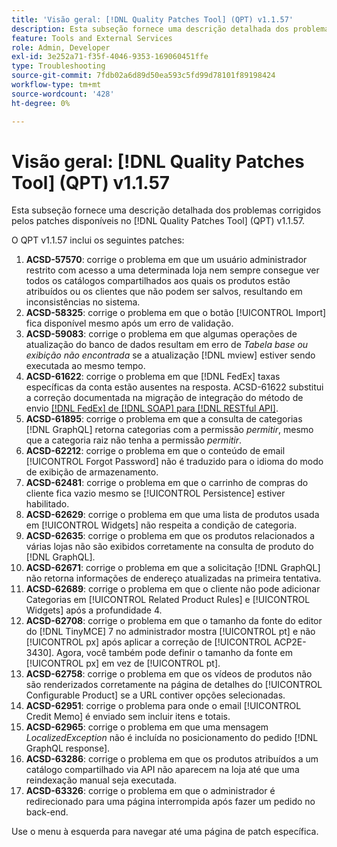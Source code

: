 ```yaml
---
title: 'Visão geral: [!DNL Quality Patches Tool] (QPT) v1.1.57'
description: Esta subseção fornece uma descrição detalhada dos problemas corrigidos pelos patches disponíveis no  [!DNL Quality Patches Tool] (QPT) v1.1.57.
feature: Tools and External Services
role: Admin, Developer
exl-id: 3e252a71-f35f-4046-9353-169060451ffe
type: Troubleshooting
source-git-commit: 7fdb02a6d89d50ea593c5fd99d78101f89198424
workflow-type: tm+mt
source-wordcount: '428'
ht-degree: 0%

---
```


# Visão geral: [!DNL Quality Patches Tool] (QPT) v1.1.57

Esta subseção fornece uma descrição detalhada dos problemas corrigidos pelos patches disponíveis no [!DNL Quality Patches Tool] (QPT) v1.1.57.

O QPT v1.1.57 inclui os seguintes patches:

1. **ACSD-57570**: corrige o problema em que um usuário administrador restrito com acesso a uma determinada loja nem sempre consegue ver todos os catálogos compartilhados aos quais os produtos estão atribuídos ou os clientes que não podem ser salvos, resultando em inconsistências no sistema.
1. **ACSD-58325**: corrige o problema em que o botão [!UICONTROL Import] fica disponível mesmo após um erro de validação.
1. **ACSD-59083**: corrige o problema em que algumas operações de atualização do banco de dados resultam em erro de _Tabela base ou exibição não encontrada_ se a atualização [!DNL mview] estiver sendo executada ao mesmo tempo.
1. **ACSD-61622**: corrige o problema em que [!DNL FedEx] taxas específicas da conta estão ausentes na resposta. ACSD-61622 substitui a correção documentada na migração de integração do método de envio [[!DNL FedEx] de [!DNL SOAP] para [!DNL RESTful API]](https://experienceleague.adobe.com/pt-br/docs/commerce-knowledge-base/kb/troubleshooting/known-issues-patches-attached/fedex-shipping-method-integration-migration-soap-restful-api).
1. **ACSD-61895**: corrige o problema em que a consulta de categorias [!DNL GraphQL] retorna categorias com a permissão *permitir*, mesmo que a categoria raiz não tenha a permissão *permitir*.
1. **ACSD-62212**: corrige o problema em que o conteúdo de email [!UICONTROL Forgot Password] não é traduzido para o idioma do modo de exibição de armazenamento.
1. **ACSD-62481**: corrige o problema em que o carrinho de compras do cliente fica vazio mesmo se [!UICONTROL Persistence] estiver habilitado.
1. **ACSD-62629**: corrige o problema em que uma lista de produtos usada em [!UICONTROL Widgets] não respeita a condição de categoria.
1. **ACSD-62635**: corrige o problema em que os produtos relacionados a várias lojas não são exibidos corretamente na consulta de produto do [!DNL GraphQL].
1. **ACSD-62671**: corrige o problema em que a solicitação [!DNL GraphQL] não retorna informações de endereço atualizadas na primeira tentativa.
1. **ACSD-62689**: corrige o problema em que o cliente não pode adicionar Categorias em [!UICONTROL Related Product Rules] e [!UICONTROL Widgets] após a profundidade 4.
1. **ACSD-62708**: corrige o problema em que o tamanho da fonte do editor do [!DNL TinyMCE] 7 no administrador mostra [!UICONTROL pt] e não [!UICONTROL px] após aplicar a correção de [!UICONTROL ACP2E-3430]. Agora, você também pode definir o tamanho da fonte em [!UICONTROL px] em vez de [!UICONTROL pt].
1. **ACSD-62758**: corrige o problema em que os vídeos de produtos não são renderizados corretamente na página de detalhes do [!UICONTROL Configurable Product] se a URL contiver opções selecionadas.
1. **ACSD-62951**: corrige o problema para onde o email [!UICONTROL Credit Memo] é enviado sem incluir itens e totais.
1. **ACSD-62965**: corrige o problema em que uma mensagem *LocalizedException* não é incluída no posicionamento do pedido [!DNL GraphQL response].
1. **ACSD-63286**: corrige o problema em que os produtos atribuídos a um catálogo compartilhado via API não aparecem na loja até que uma reindexação manual seja executada.
1. **ACSD-63326**: corrige o problema em que o administrador é redirecionado para uma página interrompida após fazer um pedido no back-end.


Use o menu à esquerda para navegar até uma página de patch específica.
